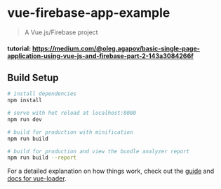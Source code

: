 # vue-firebase-app-example

> A Vue.js/Firebase project

#### tutorial: <a href="https://medium.com/@oleg.agapov/basic-single-page-application-using-vue-js-and-firebase-part-2-143a3084266f" target="_blank">https://medium.com/@oleg.agapov/basic-single-page-application-using-vue-js-and-firebase-part-2-143a3084266f</a>

## Build Setup

``` bash
# install dependencies
npm install

# serve with hot reload at localhost:8080
npm run dev

# build for production with minification
npm run build

# build for production and view the bundle analyzer report
npm run build --report
```

For a detailed explanation on how things work, check out the [guide](http://vuejs-templates.github.io/webpack/) and [docs for vue-loader](http://vuejs.github.io/vue-loader).
